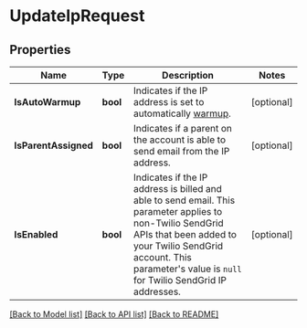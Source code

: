 # UpdateIpRequest

## Properties

Name | Type | Description | Notes
------------ | ------------- | ------------- | -------------
**IsAutoWarmup** | **bool** | Indicates if the IP address is set to automatically [warmup](https://docs.sendgrid.com/ui/sending-email/warming-up-an-ip-address). |[optional] 
**IsParentAssigned** | **bool** | Indicates if a parent on the account is able to send email from the IP address. |[optional] 
**IsEnabled** | **bool** | Indicates if the IP address is billed and able to send email. This parameter applies to non-Twilio SendGrid APIs that been added to your Twilio SendGrid account. This parameter's value is `null` for Twilio SendGrid IP addresses. |[optional] 

[[Back to Model list]](../README.md#documentation-for-models) [[Back to API list]](../README.md#documentation-for-api-endpoints) [[Back to README]](../README.md)


